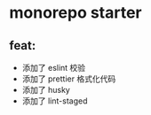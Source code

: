 # monorepo starter


## feat: 

* 添加了 eslint 校验
* 添加了 prettier 格式化代码
* 添加了 husky 
* 添加了 lint-staged 
